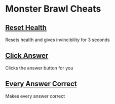 # Monster Brawl Cheats

## [Reset Health](resetHealth.js)
Resets health and gives invincibility for 3 seconds

## [Click Answer](clickAnwer.js)
Clicks the answer button for you

## [Every Answer Correct](everyAnswerCorrect.js)
Makes every answer correct